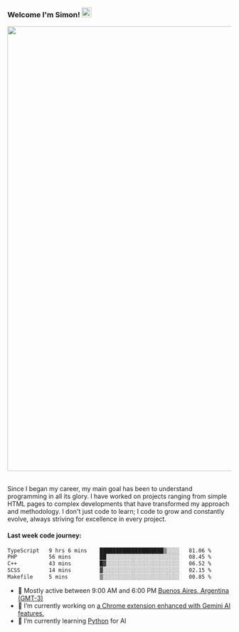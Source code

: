 <h3 align="flex-start"><b>Welcome I'm Simon!&nbsp;</b><img src="https://media.giphy.com/media/hvRJCLFzcasrR4ia7z/giphy.gif" width="22"></h3>

<section>
  <img src="https://raw.githubusercontent.com/saadeghi/saadeghi/master/dino.gif" width="1000">
</section>

<br>
<p>Since I began my career, my main goal has been to understand programming in all its glory. I have worked on projects ranging from simple HTML pages to complex developments that have transformed my approach and methodology. I don't just code to learn; I code to grow and constantly evolve, always striving for excellence in every project.</p>

<h4><b>Last week code journey: </b></h4>

<!--START_SECTION:waka-->

```txt
TypeScript   9 hrs 6 mins    ████████████████████▒░░░░   81.06 %
PHP          56 mins         ██░░░░░░░░░░░░░░░░░░░░░░░   08.45 %
C++          43 mins         █▓░░░░░░░░░░░░░░░░░░░░░░░   06.52 %
SCSS         14 mins         ▓░░░░░░░░░░░░░░░░░░░░░░░░   02.15 %
Makefile     5 mins          ▒░░░░░░░░░░░░░░░░░░░░░░░░   00.85 %
```

<!--END_SECTION:waka-->

- 🚩 Mostly active between 9:00 AM and 6:00 PM <a href="https://onlinealarmkur.com/world/es/">Buenos Aires, Argentina (GMT-3)</a>
- 👷 I’m currently working on <a href="https://github.com/snapverse/gemini-snippet-monorepo">a Chrome extension enhanced with Gemini AI features.</a>
- 🐍 I’m currently learning <a href="https://www.reddit.com/r/ProgrammerHumor/comments/jgl84v/you_should_switch_to_python/?rdt=44019">Python</a> for AI
